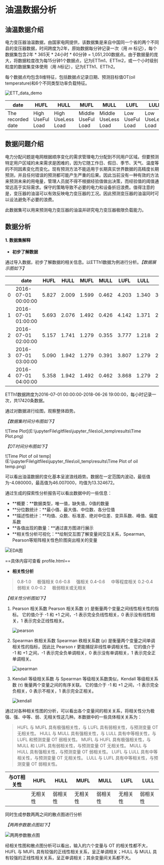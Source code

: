 # 油温数据分析

## 油温数据介绍

电力变压器油温数据，由国家电网提供，该数据集是来自中国同一个省的两个不同县的变压器数据，时间跨度为2年，原始数据每分钟记录一次（用 *m* 标记），每个数据集包含2年 * 365天 * 24小时 * 60分钟 = 1,051,200数据点。由于数据量的庞大，将数据粒度改为每15分钟1个数据点，记为ETTm1、ETTm2，或一个小时级别粒度的数据集变体使用（用 *h*标记），记为ETTh1、ETTh2。

每个数据点均包含8维特征，包括数据点记录日期、预测目标值OT(oil temperature)和6个不同类型功率负载特征。

![ETT_data_demo](E:\jupyterFile\gitfiles\jupyter_files\oil_temp\油温数据分析截图\ETT_data_demo.png)

| date | HUFL | HULL | MUFL | MULL | LUFL | LULL | OT |
| --- | --- | --- | --- | --- | --- | --- | --- |
| The recorded date  | High UseFul Load | High UseLess Load | Middle UseFul Load | Middle UseLess Load | Low UseFul Load | Low UseLess Load | Oil Temperature (target) |

## 数据问题介绍

电力分配问题是电网根据顺序变化的需求管理电力分配到不同用户区域。但要预测特定用户区域的未来需求是困难的，因为它随工作日、假日、季节、天气、温度等的不同因素变化而变化。现有预测方法不能适用于长期真实世界数据的高精度长期预测，并且任何错误的预测都可能产生严重的后果。因此当前没有一种有效的方法来预测未来的用电量，管理人员就不得不根据经验值做出决策，而经验值的阈值通常远高于实际需求。保守的策略导致不必要的电力和设备折旧浪费。值得注意的是，变压器的油温可以有效反映电力变压器的工况。因此预测变压器的油温同时可以设法避免不必要的浪费。

此数据集可以用来预测电力变压器的油温并研究电力变压器极限负载能力。

## 数据分析

#### 1. 数据集解释

+ **初步了解数据**

通过导入数据，初步了解数据的相关信息。以ETTh1数据为例进行分析。*【数据展示图如下】*

|      | date                | HUFL  | HULL  | MUFL  | MULL  | LUFL  | LULL  | OT        |
| ---- | ------------------- | ----- | ----- | ----- | ----- | ----- | ----- | --------- |
| 0    | 2016-07-01 00:00:00 | 5.827 | 2.009 | 1.599 | 0.462 | 4.203 | 1.340 | 30.531000 |
| 1    | 2016-07-01 01:00:00 | 5.693 | 2.076 | 1.492 | 0.426 | 4.142 | 1.371 | 27.787001 |
| 2    | 2016-07-01 02:00:00 | 5.157 | 1.741 | 1.279 | 0.355 | 3.777 | 1.218 | 27.787001 |
| 3    | 2016-07-01 03:00:00 | 5.090 | 1.942 | 1.279 | 0.391 | 3.807 | 1.279 | 25.044001 |
| 4    | 2016-07-01 04:00:00 | 5.358 | 1.942 | 1.492 | 0.462 | 3.868 | 1.279 | 21.948000 |

ETTh1数据跨度为2016-07-01 00:00:00-2018-06-26 19:00:00，每小时记录一次，共17420条数据。

通过对数据进行绘图，观察整体趋势。

*【数据集时间分布图如下】*

![Time Plot](E:\jupyterFile\gitfiles\jupyter_files\oil_temp\results\Time Plot.png)

*【OT时间分布图如下】*

![Time Plot of oil temp](E:\jupyterFile\gitfiles\jupyter_files\oil_temp\results\Time Plot of oil temp.png)

可以看出油温数据的变化基本呈波浪线趋势。数据在一定范围内波动，最低值为-4.080000，最高值为46.007000，均值为13.324672。

通过生成的探索性分析报告可以看出数据中的一些信息：

- **概要：**数据类型，唯一值，缺失值，0值的数量
- **分位数统计：**最小值、最大值、中位数、各分位值
- **描述性统计：**均值、众数、标准差、绝对中位差、变异系数、峰值、偏度系数
- **各值出现的数量：**通过直方图进行展示
- **相关性分析可视化：**绘制交互图了解变量间交互关系，Spearman, Pearson等矩阵相关性色阶图突出相关的变量

![EDA图](E:\jupyterFile\gitfiles\jupyter_files\oil_temp\油温数据分析截图\EDA图.png)

==具体内容可查看 profile.html==

+ **相关性分析**

> 0.8-1.0     极强相关
0.6-0.8     强相关
0.4-0.6     中等程度相关
0.2-0.4     弱相关
0.0-0.2     极弱相关或无相关

*【相关性分析图如下】*

1. Pearson 相关系数
   Pearson 相关系数 (r) 是衡量两个变量之间线性相关性的指标。 它的值介于 -1 和 +1 之间，-1 表示完全负线性相关，0 表示没有线性相关，1 表示完全正线性相关。

   ![pearson](E:\jupyterFile\gitfiles\jupyter_files\oil_temp\results\pearson.png)

2. Spearman 秩相关系数
   Spearman 秩相关系数 (ρ) 是衡量两个变量之间单调相关性的指标，因此比 Pearson r 更能捕捉非线性单调相关性。 它的值介于 -1 和 +1 之间，-1 表示完全负单调相关，0 表示没有单调相关，1 表示完全正单调相关。

   ![spearman](E:\jupyterFile\gitfiles\jupyter_files\oil_temp\results\spearman.png)

3. Kendall 等级相关系数 
   与 Spearman 等级相关系数类似，Kendall 等级相关系数 (τ) 衡量两个变量之间的有序关联。 它的值介于 -1 和 +1 之间，-1 表示完全负相关，0 表示不相关，1 表示完全正相关。

   ![kendall](E:\jupyterFile\gitfiles\jupyter_files\oil_temp\results\kendall.png)

通过对各种相关性图的分析，可以看出各个变量间的相关关系，将相关性分为极强、强、中等、弱、无相关性这几种。本数据中的一些具体相关关系为：

> HUFL 与 MUFL 具有极强相关性，与 LUFL 具有弱相关性，与预测变量 OT 无相关性。
HULL 与 MULL 具有强相关性，与 LULL 具有中等相关性，与 LUFL 和预测变量 OT 弱相关性。
MUFL 与 HUFL 具有极强相关性，与 MULL 和 LUFL 具有弱相关性，与预测变量 OT 无相关性。
MULL 与 HULL 具有强相关性，与预测变量 OT 弱相关性。
LUFL 与 LULL 具有中等相关性，与预测变量 OT 无相关性。
LULL 与 LUFL 具有中等相关性，与预测变量 OT 弱相关性。

| 与OT相关性 | HUFL | HULL | MUFL | MULL | LUFL | LULL |
| --- | --- | --- | --- | --- | --- | --- |
|  | 无相关性 | 弱相关性 | 无相关性 | 弱相关性 | 无相关性 | 弱相关性 |

同时生成参数两两之间的散点图进行分析

*【两两参数散点图如下】*

![两两参数散点图](E:\jupyterFile\gitfiles\jupyter_files\oil_temp\results\两两参数散点图.png)

经相关性图和散点图分析可以看出，输入的六个变量与 OT 的相关性都不大，HUFL 与 MUFL 具有较强的正线性相关关系，呈正单调相关；HULL 与 MULL 具有较强的正线性相关关系，呈正单调相关；其余变量间关系都不大。



